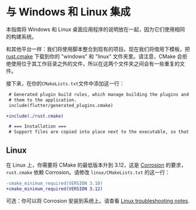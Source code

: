 # 与 Windows 和 Linux 集成

本指南将 Windows 和 Linux 桌面应用程序的说明放在一起，因为它们使用相同的构建系统。

和其他平台一样：我们将使用脚本整合到现有的项目。现在我们将借用下模板，把
[rust.cmake](https://raw.githubusercontent.com/Desdaemon/flutter_rust_bridge_template/main/windows/rust.cmake)
下载到你的 "windows" 和 "linux" 文件夹里。请注意，CMake
会拒绝使用位于其工作目录之外的文件，所以在这两个文件夹之间会有一些重复的文件。

接下来，在你的`CMakeLists.txt`文件中添加这一行：

```diff
 # Generated plugin build rules, which manage building the plugins and adding
 # them to the application.
 include(flutter/generated_plugins.cmake)

+include(./rust.cmake)

 # === Installation ===
 # Support files are copied into place next to the executable, so that it can
```

## Linux

在 Linux 上，你需要将 CMake 的最低版本升到 3.12，这是
[Corrosion](https://github.com/corrosion-rs/corrosion) 的要求，`rust.cmake` 依赖
Corrosion。请修改 `linux/CMakeLists.txt` 的这一行：

```diff
-cmake_minimum_required(VERSION 3.10)
+cmake_minimum_required(VERSION 3.12)
```

可选：你可以将 Corrosion 安装到系统上。请查看
[Linux troubleshooting notes](../template/setup_desktop.md).
